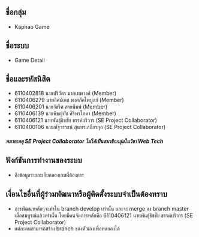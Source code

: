 ## ชื่อกลุ่ม
- Kaphao Game

## ชื่อระบบ
- Game Detail

## ชื่อและรหัสนิสิต
- 6110402818 นายปริวัตร มากเทพวงศ์ (Member)
- 6110406279 นายอิศม์เดช พงศภัคไพบูลย์ (Member)
- 6110406201 นายวัชริศ สายพิมพ์ (Member)
- 6110406139 นายพิชญ์ทัช ศิริพรโภคา (Member)
- 6110406121 นายพันธุ์ธิชชัย   ขรรค์บริวาร (SE Project Collaborator)
- 6110400106 นายณัฐวรรธน์  สุนทรเสถียรกุล (SE Project Collaborator)
##### หมายเหตุ SE Project Collaborator ไม่ได้เป็นสมาชิกกลุ่มในวิชา Web Tech 

## ฟังก์ชันการทำงานของระบบ
- ดึงข้อมูลรายละเอียดของเกมที่ต้องการ

## เงื่อนไขอื่นที่ผู้ร่วมพัฒนาหรือผู้ติดตั้งระบบจำเป็นต้องทราบ
- การพัฒนาหลักๆจะทำใน branch develop เท่านั้น และจะ merge ลง branch master เมื่อสมบูรณ์แล้วเท่านั้น โดยมีคนจัดการหลักคือ 6110406121 นายพันธุ์ธิชชัย   ขรรค์บริวาร (SE Project Collaborator)
- แต่ละคนสามารถสร้าง branch ของตัวเองเพื่อทดลองได้
